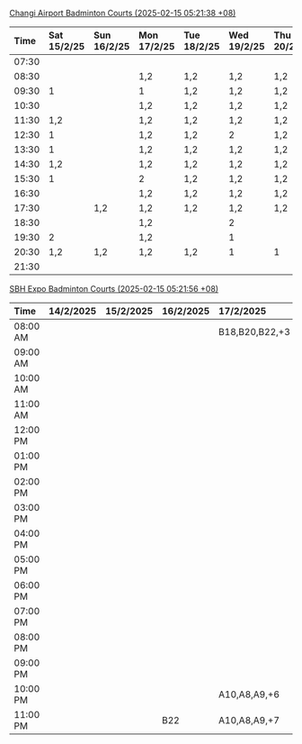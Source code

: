 [Changi Airport Badminton Courts (2025-02-15 05:21:38 +08)](https://www.carc.org.sg/FacilityBooking.aspx)

| Time   | Sat 15/2/25   | Sun 16/2/25   | Mon 17/2/25   | Tue 18/2/25   | Wed 19/2/25   | Thu 20/2/25   | Fri 21/2/25   |
|:-------|:--------------|:--------------|:--------------|:--------------|:--------------|:--------------|:--------------|
| 07:30  |               |               |               |               |               |               |               |
| 08:30  |               |               | 1,2           | 1,2           | 1,2           | 1,2           | 1,2           |
| 09:30  | 1             |               | 1             | 1,2           | 1,2           | 1,2           | 1,2           |
| 10:30  |               |               | 1,2           | 1,2           | 1,2           | 1,2           | 1,2           |
| 11:30  | 1,2           |               | 1,2           | 1,2           | 1,2           | 1,2           | 2             |
| 12:30  | 1             |               | 1,2           | 1,2           | 2             | 1,2           | 2             |
| 13:30  | 1             |               | 1,2           | 1,2           | 1,2           | 1,2           | 1,2           |
| 14:30  | 1,2           |               | 1,2           | 1,2           | 1,2           | 1,2           | 1,2           |
| 15:30  | 1             |               | 2             | 1,2           | 1,2           | 1,2           | 1,2           |
| 16:30  |               |               | 1,2           | 1,2           | 1,2           | 1,2           | 2             |
| 17:30  |               | 1,2           | 1,2           | 1,2           | 1,2           | 1,2           | 2             |
| 18:30  |               |               | 1,2           |               | 2             |               | 1,2           |
| 19:30  | 2             |               | 1,2           |               | 1             |               |               |
| 20:30  | 1,2           | 1,2           | 1,2           | 1,2           | 1             | 1             |               |
| 21:30  |               |               |               |               |               |               |               |

[SBH Expo Badminton Courts (2025-02-15 05:21:56 +08)](https://singaporebadmintonhall.getomnify.com/widgets/O3MRKGBH359GA55KHMG1RD)

| Time     | 14/2/2025   | 15/2/2025   | 16/2/2025   | 17/2/2025      | 18/2/2025      | 19/2/2025      | 20/2/2025      |
|:---------|:------------|:------------|:------------|:---------------|:---------------|:---------------|:---------------|
| 08:00 AM |             |             |             | B18,B20,B22,+3 | B16            | B19,B20,B22,+2 | B19,B21,B22,+4 |
| 09:00 AM |             |             |             |                | B16,B17        | B19,B21,B22,+4 | B19,B21,B22,+4 |
| 10:00 AM |             |             |             |                | B17,B21,B22    | B19,B20,B22,+2 | B19,B21,B22,+4 |
| 11:00 AM |             |             |             |                | B21            | B19,B20,B22,+3 | B18,B20,B21,+2 |
| 12:00 PM |             |             |             |                | B16,B17        | B19,B21,B22,+4 | B18,B20,B21,+2 |
| 01:00 PM |             |             |             |                | B16,B22        | B19,B21,B22,+4 | B20,B21,B22,+3 |
| 02:00 PM |             |             |             |                | B19,B21,B22,+2 | B19,B21,B22,+4 | B20,B21,B22,+3 |
| 03:00 PM |             |             |             |                |                | B18,B19,B20,+2 | B19,B22        |
| 04:00 PM |             |             |             |                |                | B16            |                |
| 05:00 PM |             |             |             |                | B13            |                | B16            |
| 06:00 PM |             |             |             |                |                |                |                |
| 07:00 PM |             |             |             |                |                |                |                |
| 08:00 PM |             |             |             |                |                |                |                |
| 09:00 PM |             |             |             |                |                |                |                |
| 10:00 PM |             |             |             | A10,A8,A9,+6   |                |                |                |
| 11:00 PM |             |             | B22         | A10,A8,A9,+7   |                |                |                |
